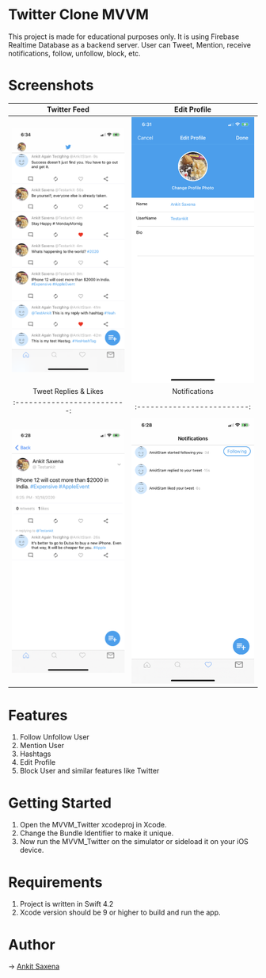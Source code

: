 # Twitter Clone MVVM
This project is made for educational purposes only. It is using Firebase Realtime Database as a backend server. User can Tweet, Mention, receive notifications, follow, unfollow, block, etc.

# Screenshots
Twitter Feed            |  Edit Profile
:-------------------------:|:-------------------------:
![](/MVVM_Twitter/Screenshots/ss1.PNG)  |  ![](/MVVM_Twitter/Screenshots/ss2.PNG)
Tweet Replies & Likes            |  Notifications
:-------------------------:|:-------------------------:
![](/MVVM_Twitter/Screenshots/ss3.PNG)  |  ![](/MVVM_Twitter/Screenshots/ss4.PNG)

# Features
1) Follow Unfollow User
2) Mention User
3) Hashtags
4) Edit Profile
5) Block User and similar features like Twitter

# Getting Started
1) Open the MVVM_Twitter xcodeproj in Xcode.
2) Change the Bundle Identifier to make it unique.
3) Now run the MVVM_Twitter on the simulator or sideload it on your iOS device.

# Requirements
1) Project is written in Swift 4.2
2) Xcode version should be 9 or higher to build and run the app.

# Author
-> <a href="https://twitter.com/ankitdev96">Ankit Saxena</a>

